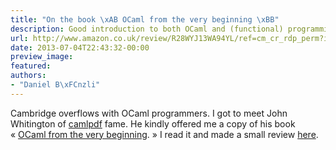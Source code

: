```yaml
---
title: "On the book \xAB OCaml from the very beginning \xBB"
description: Good introduction to both OCaml and (functional) programming
url: http://www.amazon.co.uk/review/R28WYJ13WA94YL/ref=cm_cr_rdp_perm?ie=UTF8&ASIN=0957671105&linkCode=&nodeID=&tag=
date: 2013-07-04T22:43:32-00:00
preview_image:
featured:
authors:
- "Daniel B\xFCnzli"
---
```


<p>Cambridge overflows with OCaml programmers. I got to meet John Whitington of <a href="http://www.coherentpdf.com/ocaml-libraries.html">camlpdf</a> fame. He kindly offered me a copy of his book &laquo;&nbsp;<a href="http://ocaml-book.com">OCaml from the very beginning</a>. &raquo; I read it and made a small review <a href="http://www.amazon.co.uk/review/R28WYJ13WA94YL/ref=cm_cr_rdp_perm?ie=UTF8&amp;ASIN=0957671105&amp;linkCode=&amp;nodeID=&amp;tag=">here</a>.</p>
